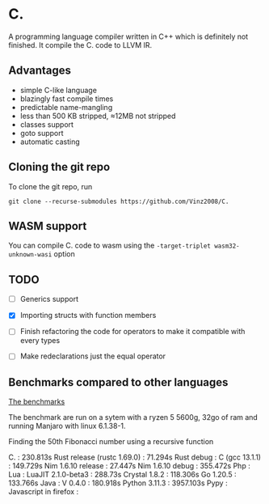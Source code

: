 # C.

A programming language compiler written in C++ which is definitely not finished. It compile the C. code to LLVM IR.

## Advantages

- simple C-like language
- blazingly fast compile times
- predictable name-mangling
- less than 500 KB stripped, ≈12MB not stripped
- classes support
- goto support
- automatic casting

## Cloning the git repo

To clone the git repo, run 

```
git clone --recurse-submodules https://github.com/Vinz2008/C.
```

## WASM support

You can compile C. code to wasm using the ```-target-triplet wasm32-unknown-wasi``` option

## TODO

- [ ] Generics support
- [x] Importing structs with function members
- [ ] Finish refactoring the code for operators to make it compatible with every types
- [ ] Make redeclarations just the equal operator


## Benchmarks compared to other languages

[The benchmarks](https://github.com/Vinz2008/Language-benchmarks)

The benchmark are run on a sytem with a ryzen 5 5600g, 32go of ram and running Manjaro with linux 6.1.38-1.

Finding the 50th Fibonacci number using a recursive function

C. : 230.813s
Rust release (rustc 1.69.0) : 71.294s
Rust debug :
C (gcc 13.1.1) : 149.729s
Nim 1.6.10 release :  27.447s
Nim 1.6.10 debug : 355.472s
Php :
Lua :
LuaJIT 2.1.0-beta3 : 288.73s
Crystal 1.8.2 : 118.306s
Go 1.20.5 : 133.766s
Java : 
V 0.4.0 : 180.918s
Python 3.11.3 : 3957.103s
Pypy : 
Javascript in firefox : 
